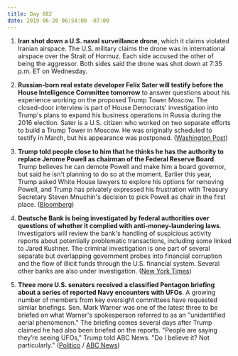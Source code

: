 ```yaml
---
title: Day 882
date: 2019-06-20 06:54:00 -07:00
---
```


1. **Iran shot down a U.S. naval surveillance drone**, which it claims violated Iranian airspace. The U.S. military claims the drone was in international airspace over the Strait of Hormuz. Each side accused the other of being the aggressor. Both sides said the drone was shot down at 7:35 p.m. ET on Wednesday. 

2. **Russian-born real estate developer Felix Sater will testify before the House Intelligence Committee tomorrow** to answer questions about his experience working on the proposed Trump Tower Moscow. The closed-door interview is part of House Democrats' investigation into Trump's plans to expand his business operations in Russia during the 2016 election. Sater is a U.S. citizen who worked on two separate efforts to build a Trump Tower in Moscow. He was originally scheduled to testify in March, but his appearance was postponed. ([Washington Post](https://www.washingtonpost.com/politics/former-trump-business-partner-felix-sater-set-to-testify-friday-before-house-intelligence-committee/2019/06/19/2258a428-92c2-11e9-b570-6416efdc0803_story.html?utm_term=.5bbb469b98ee))

3. **Trump told people close to him that he thinks he has the authority to replace Jerome Powell as chairman of the Federal Reserve Board**. Trump believes he can demote Powell and make him a board governor, but said he isn't planning to do so at the moment. Earlier this year, Trump asked White House lawyers to explore his options for removing Powell, and Trump has privately expressed his frustration with Treasury Secretary Steven Mnuchin's decision to pick Powell as chair in the first place. ([Bloomberg](https://www.bloomberg.com/news/articles/2019-06-19/trump-believes-he-has-the-authority-to-replace-powell-at-fed))

4. **Deutsche Bank is being investigated by federal authorities over questions of whether it complied with anti-money-laundering laws**. Investigators will review the bank's handling of suspicious activity reports about potentially problematic transactions, including some linked to Jared Kushner. The criminal investigation is one part of several separate but overlapping government probes into financial corruption and the flow of illicit funds through the U.S. financial system. Several other banks are also under investigation. ([New York Times](https://www.nytimes.com/2019/06/19/business/deutsche-bank-money-laundering-trump.html))

5. **Three more U.S. senators received a classified Pentagon briefing about a series of reported Navy encounters with UFOs**. A growing number of members from key oversight committees have requested similar briefings. Sen. Mark Warner was one of the latest three to be briefed on what Warner's spokesperson referred to as an "unidentified aerial phenomenon." The briefing comes several days after Trump claimed he had also been briefed on the reports. "People are saying they’re seeing UFOs," Trump told ABC News. "Do I believe it? Not particularly." ([Politico](https://www.politico.com/story/2019/06/19/warner-classified-briefing-ufos-1544273) / [ABC News](https://www.goodmorningamerica.com/news/video/trump-ufos-63732301))